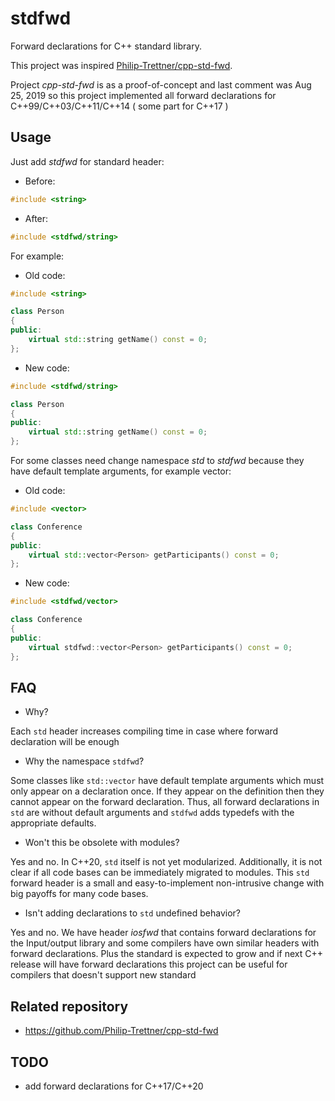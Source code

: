 # stdfwd

Forward declarations for C++ standard library.

This project was inspired
[Philip-Trettner/cpp-std-fwd](hhttps://github.com/Philip-Trettner/cpp-std-fwd).

Project *cpp-std-fwd* is as a proof-of-concept and last comment was Aug 25, 2019
so this project implemented all forward declarations for C++99/C++03/C++11/C++14
( some part for C++17 )

## Usage

Just add *stdfwd* for standard header:

* Before:

```cpp
#include <string>
```
* After:

```cpp
#include <stdfwd/string>
```
For example:

* Old code:

```cpp
#include <string>

class Person
{
public:
	virtual std::string getName() const = 0;
};
```

* New code:

```cpp
#include <stdfwd/string>

class Person
{
public:
	virtual std::string getName() const = 0;
};
```

For some classes need change namespace *std* to *stdfwd* because they have
default template arguments, for example vector:

* Old code:

```cpp
#include <vector>

class Conference
{
public:
	virtual std::vector<Person> getParticipants() const = 0;
};
```

* New code:

```cpp
#include <stdfwd/vector>

class Conference
{
public:
	virtual stdfwd::vector<Person> getParticipants() const = 0;
};
```

## FAQ

* Why?

Each `std` header increases compiling time in case where forward 
declaration will be enough

* Why the namespace `stdfwd`?

Some classes like `std::vector` have default template arguments
which must only appear on a declaration once.
If they appear on the definition then they cannot appear on
the forward declaration.
Thus, all forward declarations in `std` are without default 
arguments and `stdfwd` adds typedefs with the appropriate defaults.

* Won't this be obsolete with modules?

Yes and no.
In C++20, `std` itself is not yet modularized.
Additionally, it is not clear if all code bases can be immediately
migrated to modules.
This `std` forward header is a small and easy-to-implement
non-intrusive change with big payoffs for many code bases.

* Isn't adding declarations to `std` undefined behavior?

Yes and no.
We have header *iosfwd* that contains forward declarations for
the Input/output library
and some compilers have own similar headers with forward declarations.
Plus the standard is expected to grow and if next C++ release will have
forward declarations this project can be useful for compilers that 
doesn't support new standard
  
## Related repository

* https://github.com/Philip-Trettner/cpp-std-fwd

## TODO

* add forward declarations for C++17/C++20
